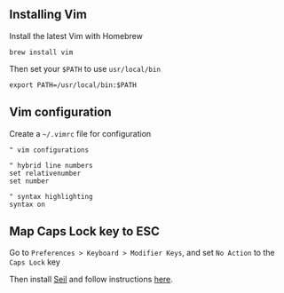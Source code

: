 ## Installing Vim

Install the latest Vim with Homebrew

```brew install vim```

Then set your `$PATH` to use `usr/local/bin` 

```export PATH=/usr/local/bin:$PATH```

## Vim configuration

Create a `~/.vimrc` file for configuration

```
" vim configurations

" hybrid line numbers
set relativenumber
set number
  
" syntax highlighting
syntax on
```

## Map Caps Lock key to ESC

Go to `Preferences > Keyboard > Modifier Keys`, and set `No Action` to the `Caps Lock` key

Then install [Seil](https://pqrs.org/osx/karabiner/seil.html.en) and follow instructions [here](http://stackoverflow.com/questions/127591/using-caps-lock-as-esc-in-mac-os-x#8437594).
